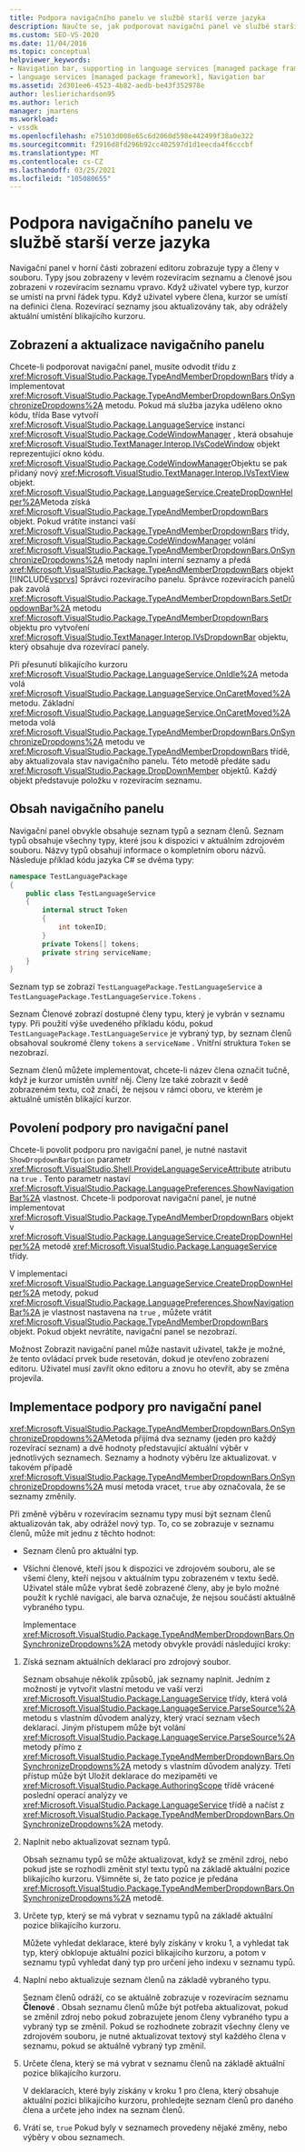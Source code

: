```yaml
---
title: Podpora navigačního panelu ve službě starší verze jazyka
description: Naučte se, jak podporovat navigační panel ve službě starší verze jazyka. Navigační panel v zobrazení editoru zobrazuje typy a členy v souboru.
ms.custom: SEO-VS-2020
ms.date: 11/04/2016
ms.topic: conceptual
helpviewer_keywords:
- Navigation bar, supporting in language services [managed package framework]
- language services [managed package framework], Navigation bar
ms.assetid: 2d301ee6-4523-4b82-aedb-be43f352978e
author: leslierichardson95
ms.author: lerich
manager: jmartens
ms.workload:
- vssdk
ms.openlocfilehash: e75103d008e65c6d2060d598e442499f38a0e322
ms.sourcegitcommit: f2916d8fd296b92cc402597d1d1eecda4f6cccbf
ms.translationtype: MT
ms.contentlocale: cs-CZ
ms.lasthandoff: 03/25/2021
ms.locfileid: "105080655"
---
```

# <a name="support-for-the-navigation-bar-in-a-legacy-language-service"></a>Podpora navigačního panelu ve službě starší verze jazyka
Navigační panel v horní části zobrazení editoru zobrazuje typy a členy v souboru. Typy jsou zobrazeny v levém rozevíracím seznamu a členové jsou zobrazeni v rozevíracím seznamu vpravo. Když uživatel vybere typ, kurzor se umístí na první řádek typu. Když uživatel vybere člena, kurzor se umístí na definici člena. Rozevírací seznamy jsou aktualizovány tak, aby odrážely aktuální umístění blikajícího kurzoru.

## <a name="displaying-and-updating-the-navigation-bar"></a>Zobrazení a aktualizace navigačního panelu
 Chcete-li podporovat navigační panel, musíte odvodit třídu z <xref:Microsoft.VisualStudio.Package.TypeAndMemberDropdownBars> třídy a implementovat <xref:Microsoft.VisualStudio.Package.TypeAndMemberDropdownBars.OnSynchronizeDropdowns%2A> metodu. Pokud má služba jazyka uděleno okno kódu, třída Base vytvoří <xref:Microsoft.VisualStudio.Package.LanguageService> instanci <xref:Microsoft.VisualStudio.Package.CodeWindowManager> , která obsahuje <xref:Microsoft.VisualStudio.TextManager.Interop.IVsCodeWindow> objekt reprezentující okno kódu. <xref:Microsoft.VisualStudio.Package.CodeWindowManager>Objektu se pak přidaný nový <xref:Microsoft.VisualStudio.TextManager.Interop.IVsTextView> objekt. <xref:Microsoft.VisualStudio.Package.LanguageService.CreateDropDownHelper%2A>Metoda získá <xref:Microsoft.VisualStudio.Package.TypeAndMemberDropdownBars> objekt. Pokud vrátíte instanci vaší <xref:Microsoft.VisualStudio.Package.TypeAndMemberDropdownBars> třídy, <xref:Microsoft.VisualStudio.Package.CodeWindowManager> volání <xref:Microsoft.VisualStudio.Package.TypeAndMemberDropdownBars.OnSynchronizeDropdowns%2A> metody naplní interní seznamy a předá <xref:Microsoft.VisualStudio.Package.TypeAndMemberDropdownBars> objekt [!INCLUDE[vsprvs](../../code-quality/includes/vsprvs_md.md)] Správci rozevíracího panelu. Správce rozevíracích panelů pak zavolá <xref:Microsoft.VisualStudio.Package.TypeAndMemberDropdownBars.SetDropdownBar%2A> metodu <xref:Microsoft.VisualStudio.Package.TypeAndMemberDropdownBars> objektu pro vytvoření <xref:Microsoft.VisualStudio.TextManager.Interop.IVsDropdownBar> objektu, který obsahuje dva rozevírací panely.

 Při přesunutí blikajícího kurzoru <xref:Microsoft.VisualStudio.Package.LanguageService.OnIdle%2A> metoda volá <xref:Microsoft.VisualStudio.Package.LanguageService.OnCaretMoved%2A> metodu. Základní <xref:Microsoft.VisualStudio.Package.LanguageService.OnCaretMoved%2A> metoda volá <xref:Microsoft.VisualStudio.Package.TypeAndMemberDropdownBars.OnSynchronizeDropdowns%2A> metodu ve <xref:Microsoft.VisualStudio.Package.TypeAndMemberDropdownBars> třídě, aby aktualizovala stav navigačního panelu. Této metodě předáte sadu <xref:Microsoft.VisualStudio.Package.DropDownMember> objektů. Každý objekt představuje položku v rozevíracím seznamu.

## <a name="the-contents-of-the-navigation-bar"></a>Obsah navigačního panelu
 Navigační panel obvykle obsahuje seznam typů a seznam členů. Seznam typů obsahuje všechny typy, které jsou k dispozici v aktuálním zdrojovém souboru. Názvy typů obsahují informace o kompletním oboru názvů. Následuje příklad kódu jazyka C# se dvěma typy:

```csharp
namespace TestLanguagePackage
{
    public class TestLanguageService
    {
        internal struct Token
        {
            int tokenID;
        }
        private Tokens[] tokens;
        private string serviceName;
    }
}
```

 Seznam typ se zobrazí `TestLanguagePackage.TestLanguageService` a `TestLanguagePackage.TestLanguageService.Tokens` .

 Seznam Členové zobrazí dostupné členy typu, který je vybrán v seznamu typy. Při použití výše uvedeného příkladu kódu, pokud `TestLanguagePackage.TestLanguageService` je vybraný typ, by seznam členů obsahoval soukromé členy `tokens` a `serviceName` . Vnitřní struktura `Token` se nezobrazí.

 Seznam členů můžete implementovat, chcete-li název člena označit tučně, když je kurzor umístěn uvnitř něj. Členy lze také zobrazit v šedě zobrazeném textu, což značí, že nejsou v rámci oboru, ve kterém je aktuálně umístěn blikající kurzor.

## <a name="enabling-support-for-the-navigation-bar"></a>Povolení podpory pro navigační panel
 Chcete-li povolit podporu pro navigační panel, je nutné nastavit `ShowDropdownBarOption` parametr <xref:Microsoft.VisualStudio.Shell.ProvideLanguageServiceAttribute> atributu na `true` . Tento parametr nastaví <xref:Microsoft.VisualStudio.Package.LanguagePreferences.ShowNavigationBar%2A> vlastnost. Chcete-li podporovat navigační panel, je nutné implementovat <xref:Microsoft.VisualStudio.Package.TypeAndMemberDropdownBars> objekt v <xref:Microsoft.VisualStudio.Package.LanguageService.CreateDropDownHelper%2A> metodě <xref:Microsoft.VisualStudio.Package.LanguageService> třídy.

 V implementaci <xref:Microsoft.VisualStudio.Package.LanguageService.CreateDropDownHelper%2A> metody, pokud <xref:Microsoft.VisualStudio.Package.LanguagePreferences.ShowNavigationBar%2A> je vlastnost nastavena na `true` , můžete vrátit <xref:Microsoft.VisualStudio.Package.TypeAndMemberDropdownBars> objekt. Pokud objekt nevrátíte, navigační panel se nezobrazí.

 Možnost Zobrazit navigační panel může nastavit uživatel, takže je možné, že tento ovládací prvek bude resetován, dokud je otevřeno zobrazení editoru. Uživatel musí zavřít okno editoru a znovu ho otevřít, aby se změna projevila.

## <a name="implementing-support-for-the-navigation-bar"></a>Implementace podpory pro navigační panel
 <xref:Microsoft.VisualStudio.Package.TypeAndMemberDropdownBars.OnSynchronizeDropdowns%2A>Metoda přijímá dva seznamy (jeden pro každý rozevírací seznam) a dvě hodnoty představující aktuální výběr v jednotlivých seznamech. Seznamy a hodnoty výběru lze aktualizovat. v takovém případě <xref:Microsoft.VisualStudio.Package.TypeAndMemberDropdownBars.OnSynchronizeDropdowns%2A> musí metoda vracet, `true` aby označovala, že se seznamy změnily.

 Při změně výběru v rozevíracím seznamu typy musí být seznam členů aktualizován tak, aby odrážel nový typ. To, co se zobrazuje v seznamu členů, může mít jednu z těchto hodnot:

- Seznam členů pro aktuální typ.

- Všichni členové, kteří jsou k dispozici ve zdrojovém souboru, ale se všemi členy, kteří nejsou v aktuálním typu zobrazeném v textu šedě. Uživatel stále může vybrat šedě zobrazené členy, aby je bylo možné použít k rychlé navigaci, ale barva označuje, že nejsou součástí aktuálně vybraného typu.

  Implementace <xref:Microsoft.VisualStudio.Package.TypeAndMemberDropdownBars.OnSynchronizeDropdowns%2A> metody obvykle provádí následující kroky:

1. Získá seznam aktuálních deklarací pro zdrojový soubor.

     Seznam obsahuje několik způsobů, jak seznamy naplnit. Jedním z možností je vytvořit vlastní metodu ve vaší verzi <xref:Microsoft.VisualStudio.Package.LanguageService> třídy, která volá <xref:Microsoft.VisualStudio.Package.LanguageService.ParseSource%2A> metodu s vlastním důvodem analýzy, který vrací seznam všech deklarací. Jiným přístupem může být volání <xref:Microsoft.VisualStudio.Package.LanguageService.ParseSource%2A> metody přímo z <xref:Microsoft.VisualStudio.Package.TypeAndMemberDropdownBars.OnSynchronizeDropdowns%2A> metody s vlastním důvodem analýzy. Třetí přístup může být Uložit deklarace do mezipaměti ve <xref:Microsoft.VisualStudio.Package.AuthoringScope> třídě vrácené poslední operací analýzy ve <xref:Microsoft.VisualStudio.Package.LanguageService> třídě a načíst z <xref:Microsoft.VisualStudio.Package.TypeAndMemberDropdownBars.OnSynchronizeDropdowns%2A> metody.

2. Naplnit nebo aktualizovat seznam typů.

     Obsah seznamu typů se může aktualizovat, když se změnil zdroj, nebo pokud jste se rozhodli změnit styl textu typů na základě aktuální pozice blikajícího kurzoru. Všimněte si, že tato pozice je předána <xref:Microsoft.VisualStudio.Package.TypeAndMemberDropdownBars.OnSynchronizeDropdowns%2A> metodě.

3. Určete typ, který se má vybrat v seznamu typů na základě aktuální pozice blikajícího kurzoru.

     Můžete vyhledat deklarace, které byly získány v kroku 1, a vyhledat tak typ, který obklopuje aktuální pozici blikajícího kurzoru, a potom v seznamu typů vyhledat daný typ pro určení jeho indexu v seznamu typů.

4. Naplní nebo aktualizuje seznam členů na základě vybraného typu.

     Seznam členů odráží, co se aktuálně zobrazuje v rozevíracím seznamu **Členové** . Obsah seznamu členů může být potřeba aktualizovat, pokud se změnil zdroj nebo pokud zobrazujete jenom členy vybraného typu a vybraný typ se změnil. Pokud se rozhodnete zobrazit všechny členy ve zdrojovém souboru, je nutné aktualizovat textový styl každého člena v seznamu, pokud se aktuálně vybraný typ změnil.

5. Určete člena, který se má vybrat v seznamu členů na základě aktuální pozice blikajícího kurzoru.

     V deklaracích, které byly získány v kroku 1 pro člena, který obsahuje aktuální pozici blikajícího kurzoru, prohledejte seznam členů pro daného člena a určete jeho index na seznam členů.

6. Vrátí se, `true` Pokud byly v seznamech provedeny nějaké změny, nebo výběry v obou seznamech.
